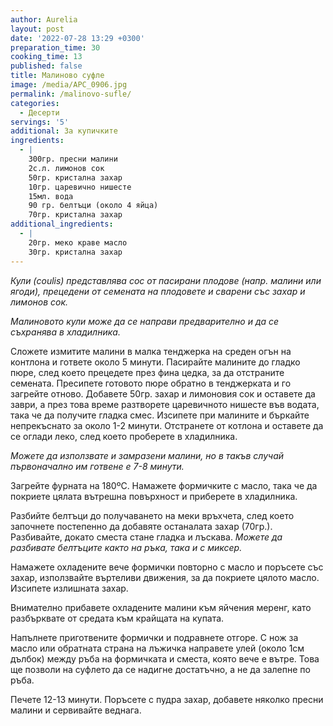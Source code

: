 ```yaml
---
author: Aurelia
layout: post
date: '2022-07-28 13:29 +0300'
preparation_time: 30
cooking_time: 13
published: false
title: Малиново суфле
image: /media/APC_0906.jpg
permalink: /malinovo-sufle/
categories:
  - Десерти
servings: '5'
additional: За купичките
ingredients:
  - |
    300гр. пресни малини
    2с.л. лимонов сок
    50гр. кристална захар
    10гр. царевично нишесте
    15мл. вода
    90 гр. белтъци (около 4 яйца)
    70гр. кристална захар
additional_ingredients:
  - |
    20гр. меко краве масло
    30гр. кристална захар
---
```

_Кули (coulis) представлява сос от пасирани плодове (напр. малини или ягоди), прецедени от семената на плодовете и сварени със захар и лимонов сок._

_Малиновото кули може да се направи предварително и да се съхранява в хладилника._

Сложете измитите малини в малка тенджерка на среден огън на контлона и гответе около 5 минути. 
Пасирайте малините до гладко пюре, след което прецедете през фина цедка, за да отстраните семената. Пресипете готовото пюре обратно в тенджерката и го загрейте отново. Добавете 50гр. захар и лимоновия сок и оставете да заври, а през това време разтворете царевичното нишесте във водата, така че да получите гладка смес. Изсипете при малините и бъркайте непрекъснато за около 1-2 минути. 
Отстранете от котлона и оставете да се оглади леко, след което проберете в хладилника.

_Можете да използвате и замразени малини, но в такъв случай първоначално им готвене е 7-8 минути._

Загрейте фурната на 180ºС.
Намажете формичките с масло, така че да покриете цялата вътрешна повърхност и приберете в хладилника. 

Разбийте белтъци до получаването на меки връхчета, след което започнете постепенно да добавяте останалата захар (70гр.). Разбивайте, докато сместа стане гладка и лъскава. 
_Можете да разбивате белтъците както на ръка, така и с миксер._

Намажете охладените вече формички повторно с масло и поръсете със захар, използвайте въртеливи движения, за да покриете цялото масло. Изсипете излишната захар.

Внимателно прибавете охладените малини към яйчения меренг, като разбърквате от средата към крайщата на купата. 

Напълнете приготвените формички и подравнете отгоре. С нож за масло или обратната страна на лъжичка направете улей (около 1см дълбок) между ръба на формичката и сместа, която вече е вътре. Това ще позволи на суфлето да се надигне достатъчно, а не да залепне по ръба.

Печете 12-13 минути. Поръсете с пудра захар, добавете няколко пресни малини и сервивайте веднага.
